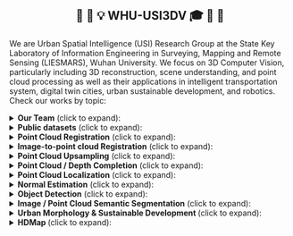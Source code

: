 <h2 align="center"> <p> 🎉 🎊 💡 WHU-USI3DV 🎓 👋 👏 </p></h2>

We are Urban Spatial Intelligence (USI) Research Group at the State Key Laboratory of Information Engineering in Surveying, Mapping and Remote Sensing (LIESMARS), Wuhan University. We focus on 3D Computer Vision, particularly including 3D reconstruction, scene understanding, and point cloud processing as well as their applications in intelligent transportation system, digital twin cities, urban sustainable development, and robotics. Check our works by topic:

<details>
  <summary><strong>Our Team</strong> (click to expand):</summary>
  
  - Lab Leaders
    - [Bisheng Yang(杨必胜)](https://3s.whu.edu.cn/ybs/index.htm): Professor and the head of LIESMARS, Wuhan University.
    - [Zhen Dong (董震)](https://dongzhenwhu.github.io/index.html): Professor and the head of 3S (GNSS/RS/GIS) integration department in the LIESMARS, Wuhan University.
    - [Chi Chen (陈驰)](https://liesmars.whu.edu.cn/info/1168/6018.htm): Associate professor at LIESMARS, Wuhan University.
  - Academic Advisors
    - [Yuan Liu (刘缘)](https://liuyuan-pal.github.io/): Incoming Assistant Professor at HKUST, working on 3D AIGC including neural rendering, neural representations, and 3D generative models.
    - [Xiaoxin Mi (米晓新)](https://mixiaoxin.github.io/): PostDoc at Wuhan University of Technology, working on scene understanding and modeling and intelligent transportation system.
  - Activate Members
    - [Yuhao Li (李雨昊)](https://whu-lyh.github.io/): PhD student in LIESMARS. Research interests include Mobile Laser Scanning Point Cloud, LiDAR SLAM, Multi-modality Fusion, Place Recognition, Retrieval and Localization. 
    - [Xianghong Zou (邹响红)]( https://zouxianghong.github.io/): PhD student in LIESMARS. Research interest lies in the field of 3D Computer Vision, particularly including point cloud localization and 3D change detection.
    - [Haiping Wang (王海平)](https://hpwang-whu.github.io/): Ph.D. student at LIESMARS, interested in 3D reconstruction, 3D understanding, and 3D LLM.
    - [Xin Zhao (赵昕)](https://xinzhaodc.github.io/):  Ph.D. student at the School of Computer Science, Wuhan University, interested in robot mapping and positioning, such as LiDAR SLAM, Place Recognition and Localization..
    - [Chen Long (龙宸)](https://chenlongwhu.github.io/) PHD student at LIESMARS, interested in point cloud enhancement, 3D shape restoration, urban sustainable development.
    - [Zhen Cao (曹臻)](https://a4152684.github.io/) PHD student at LIESMARS, interested in point cloud completion, scene understanding.  
    - [Youqi Liao (廖有祺)](https://martin-liao.github.io/) Master student at LIESMARS, focus on visual localization and place recognition.
    - [Hang Xu (徐航)](https://xuhang0806.github.io/) Master student student at LIESMARS, interested in point cloud generation and completion, 3D edit.
    - [Yuning Peng (彭昱宁)](https://pz0826.github.io/) Master student student at LIESMARS, interested in 3D scene understanding, 3D reconstruction, and 3D large language models (LLMs).
    - [Yizhe Zhang (张奕喆)](https://yizhezhang0418.github.io/) Master student student at LIESMARS, interested in Robotics, especially in 3D Reconstruction and Automatic Control.
</details>

<details>
  <summary><strong>Public datasets</strong> (click to expand):</summary>
  
  - 📂 [WHU-TLS](https://github.com/WHU-USI3DV/WHU-TLS) ![Github stars](https://img.shields.io/github/stars/WHU-USI3DV/WHU-TLS.svg): TLS PC registration benchmark covering 11 scenarios;
  - 📂 [WHU-Helmet](https://github.com/kafeiyin00/WHU-HelmetDataset) ![Github stars](https://img.shields.io/github/stars/kafeiyin00/WHU-HelmetDataset.svg): A helmet-based multi-sensor SLAM benchmark;
  - 📂 [WHU-Urban-3D](https://whu3d.com/) : ALS/MLS semantic/instance segmentation benchmark;
  - 📂 [WHU-Railway3D](https://github.com/WHU-USI3DV/WHU-Railway3D) ![Github stars](https://img.shields.io/github/stars/WHU-USI3DV/WHU-Railway3D.svg): Semantic segmentation benchmark for railway scenario;
  - 📂 [WHU-Lane](https://github.com/WHU-USI3DV/LaneMapping) ![Github stars](https://img.shields.io/github/stars/WHU-USI3DV/LaneMapping.svg): A Benchmark Approach and Dataset for Large-scale Lane Mapping from MLS Point Clouds;
</details>

<details>
  <summary><strong>Point Cloud Registration</strong> (click to expand):</summary>
  
  - 📂 [BSC (ISPRS J'17)](https://github.com/YuePanEdward/GH-ICP/blob/master/include/binary_feature_extraction.hpp) ![Github stars](https://img.shields.io/github/stars/YuePanEdward/GH-ICP.svg): A handcrafted point cloud local descriptor utilizing CPU;
  - 📂 [YOHO (ACM MM'22)](https://github.com/HpWang-whu/YOHO) ![Github stars](https://img.shields.io/github/stars/HpWang-whu/YOHO.svg): A learning-based point cloud local rotation-equivariant descriptor;
  - 📂 [RoReg (TPAMI'23)](https://github.com/HpWang-whu/RoReg) ![Github stars](https://img.shields.io/github/stars/HpWang-whu/RoReg.svg): Utilizing rotation-equivariance in the whole pipeline of pairwise registration;
  - 📂 [SGHR (CVPR'23)](https://github.com/WHU-USI3DV/SGHR) ![Github stars](https://img.shields.io/github/stars/WHU-USI3DV/SGHR.svg): A simple multiview pc registration baseline;
  - 📂 [MSReg (IEEE TGRS'24)](https://github.com/WHU-USI3DV/MSReg) ![Github stars](https://img.shields.io/github/stars/WHU-USI3DV/MSReg.svg): Fast 4DOF registration of MLS and stereo point clouds;
</details>

<details>
  <summary><strong>Image-to-point cloud Registration</strong> (click to expand):</summary>
  
  - 📂 [FreeReg (ICLR'24)](https://github.com/WHU-USI3DV/FreeReg) ![Github stars](https://img.shields.io/github/stars/WHU-USI3DV/FreeReg.svg) : FreeReg extracts cross-modality features from pretrained diffusion models and monocular depth estimators for accurate zero-shot image-to-point cloud registration;
  - 📂 [CoFiI2P (RA-L'24)](https://github.com/WHU-USI3DV/CoFiI2P) ![Github stars](https://img.shields.io/github/stars/WHU-USI3DV/CoFiI2P.svg) : CoFiI2P is a coarse-to-fine framework for image-to-point cloud registration task;
</details>

<details>
  <summary><strong>Point Cloud Upsampling</strong> (click to expand):</summary>
  
  - 📂 [PC2-PU (ACM MM'22)](https://github.com/chenlongwhu/PC2-PU) ![Github stars](https://img.shields.io/github/stars/chenlongwhu/PC2-PU.svg) : A transformer-based point cloud upsampling baseline;
</details>

<details>
  <summary><strong>Point Cloud / Depth Completion</strong> (click to expand):</summary>
  
  - 📂 [KT-Net (AAAI'23)](https://github.com/a4152684/KT-Net) ![Github stars](https://img.shields.io/github/stars/a4152684/KT-Net.svg) : A transformer-based point cloud completion baseline;
  - 📂 [SparseDC (Information Fusion'24)](https://github.com/WHU-USI3DV/SparseDC) ![Github stars](https://img.shields.io/github/stars/WHU-USI3DV/SparseDC.svg) : Depth Completion from sparse and non-uniform inputs;
  - 📂 [EGIInet (ECCV'24)](https://github.com/WHU-USI3DV/EGIInet) ![Github stars](https://img.shields.io/github/stars/WHU-USI3DV/EGIInet.svg) : Single view image guided point cloud completion framework;
</details>

<details>
  <summary><strong>Point Cloud Localization</strong> (click to expand):</summary>
  
  - 📂 [PatchAugNet (ISPRS J'23)](https://github.com/WHU-USI3DV/PatchAugNet) ![Github stars](https://img.shields.io/github/stars/WHU-USI3DV/PatchAugNet.svg) : A cross-platform pc localization baseline;
  - 📂 [LAWS (ISPRS J'24)](https://github.com/WHU-USI3DV/LAWS) ![Github stars](https://img.shields.io/github/stars/WHU-USI3DV/LAWS.svg) : Regard point cloud localization as a classification problem;
</details>

<details>
  <summary><strong>Normal Estimation</strong> (click to expand):</summary>
  
  - 📂 [AdaFit (ICCV'21)](https://github.com/Runsong123/AdaFit) ![Github stars](https://img.shields.io/github/stars/Runsong123/AdaFit.svg) : Rethinking pc normal estimation;
</details>

<details>
  <summary><strong>Object Detection</strong> (click to expand):</summary>
  
  - 📂 [ME-Net (JAG'23)](https://github.com/WHU-USI3DV/MENet) ![Github stars](https://img.shields.io/github/stars/WHU-USI3DV/MENet.svg) : Objection detection utilizing both image and Lidar from mobile platform;
</details>

<details>
  <summary><strong>Image / Point Cloud Semantic Segmentation</strong> (click to expand):</summary>
  
  - 📂 [Mobile-Seed (RAL'24)](https://github.com/WHU-USI3DV/Mobile-Seed) ![Github stars](https://img.shields.io/github/stars/WHU-USI3DV/Mobile-Seed.svg) : An online framework for simultaneous semantic segmentation and boundary detection on compact robots;
</details>

<details>
  <summary><strong> Urban Morphology & Sustainable Development </strong> (click to expand):</summary>
  
  - 📂 [3DBIE-SolarPV (Applied Energy‘24)](https://github.com/WHU-USI3DV/3DBIE-SolarPV) ![Github stars](https://img.shields.io/github/stars/WHU-USI3DV/3DBIE-SolarPV.svg) : City-scale solar PV potential estimation on 3D buildings using multi-source RS data: A case study in Wuhan, China;
</details>

<details>
  <summary><strong> HDMap </strong> (click to expand):</summary>
  
  - 📂 [LaneMapping](https://github.com/WHU-USI3DV/LaneMapping) ![Github stars](https://img.shields.io/github/stars/WHU-USI3DV/LaneMapping.svg): A Benchmark Approach and Dataset for Large-scale Lane Mapping from MLS Point Clouds;
</details>




